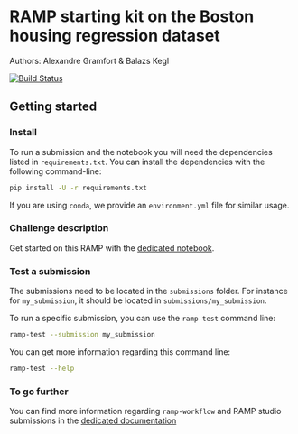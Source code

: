 # RAMP starting kit on the Boston housing regression dataset

Authors: Alexandre Gramfort & Balazs Kegl

[![Build Status](https://travis-ci.org/ramp-kits/boston_housing.svg?branch=master)](https://travis-ci.org/ramp-kits/boston_housing)

## Getting started

### Install

To run a submission and the notebook you will need the dependencies listed
in `requirements.txt`. You can install the dependencies with the
following command-line:

```bash
pip install -U -r requirements.txt
```

If you are using `conda`, we provide an `environment.yml` file for similar
usage.

### Challenge description

Get started on this RAMP with the
[dedicated notebook](boston_housing_starting_kit.ipynb).

### Test a submission

The submissions need to be located in the `submissions` folder. For instance
for `my_submission`, it should be located in `submissions/my_submission`.

To run a specific submission, you can use the `ramp-test` command line:

```bash
ramp-test --submission my_submission
```

You can get more information regarding this command line:

```bash
ramp-test --help
```

### To go further

You can find more information regarding `ramp-workflow` and RAMP studio submissions in the
[dedicated documentation](https://paris-saclay-cds.github.io/ramp-docs/ramp-workflow/stable/using_kits.html)
